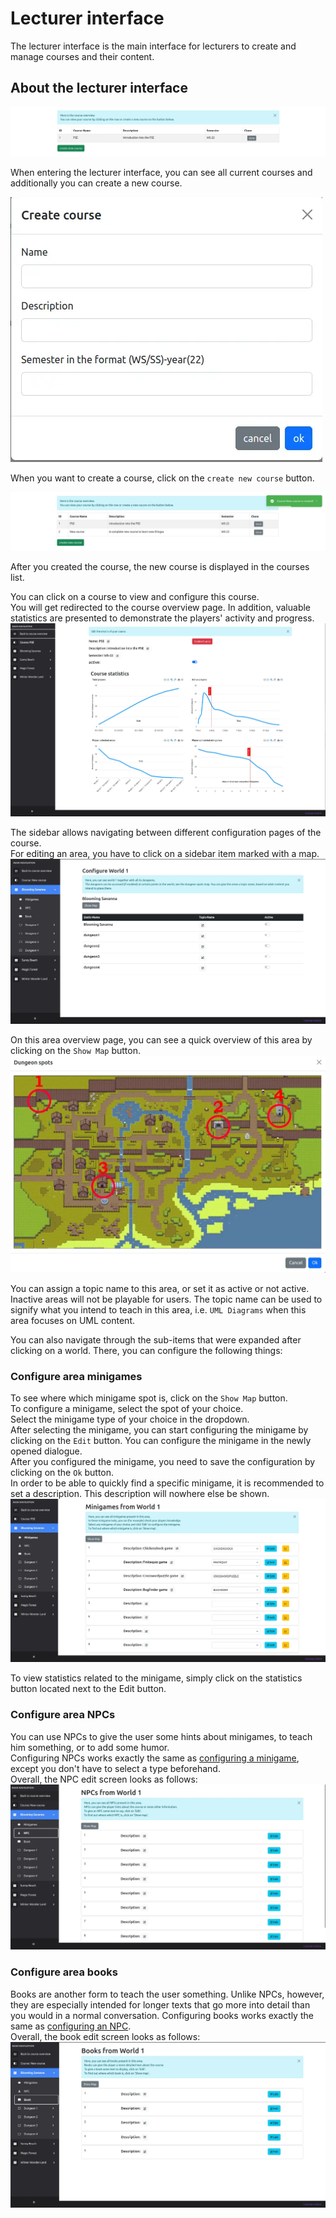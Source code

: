 # Lecturer interface

The lecturer interface is the main interface for lecturers to create and manage courses and their content.

## About the lecturer interface

![courses list](assets/courses-list.webp)

When entering the lecturer interface, you can see all current courses and additionally you can create a new course.

![create course](assets/create-course-modal.webp)

When you want to create a course, click on the `create new course` button.

![created course](assets/created-course.webp)

After you created the course, the new course is displayed in the courses list.

You can click on a course to view and configure this course.  
You will get redirected to the course overview page.
In addition, valuable statistics are presented to demonstrate the players' activity and progress.
![course overview](assets/course-overview.webp)

The sidebar allows navigating between different configuration pages of the course.  
For editing an area, you have to click on a sidebar item marked with a map.
![world overview](assets/world-overview.webp)

On this area overview page, you can see a quick overview of this area by clicking on the `Show Map` button.
![world map](assets/world-map.webp)

You can assign a topic name to this area, or set it as active or not active.
Inactive areas will not be playable for users.
The topic name can be used to signify what you intend to teach in this area, i.e. `UML Diagrams` when this area focuses on UML content.

You can also navigate through the sub-items that were expanded after clicking on a world.
 There, you can configure the following things:

### Configure area minigames

To see where which minigame spot is, click on the `Show Map` button.  
To configure a minigame, select the spot of your choice.  
Select the minigame type of your choice in the dropdown.  
After selecting the minigame, you can start configuring the minigame by clicking on the `Edit` button. You can configure the minigame in the newly opened dialogue.  
After you configured the minigame, you need to save the configuration by clicking on the `Ok` button.  
In order to be able to quickly find a specific minigame, it is recommended to set a description. This description will nowhere else be shown.
![minigame view](assets/minigame-view.webp)

To view statistics related to the minigame, simply click on the statistics button located next to the Edit button.

### Configure area NPCs

You can use NPCs to give the user some hints about minigames, to teach him something, or to add some humor.  
Configuring NPCs works exactly the same as [configuring a minigame](#configure-area-minigames), except you don't have to select a type beforehand.  
Overall, the NPC edit screen looks as follows:  
![npc view](assets/npc-view.webp)


### Configure area books

Books are another form to teach the user something.
Unlike NPCs, however, they are especially intended for longer texts that go more into detail than you would in a normal conversation.
Configuring books works exactly the same as [configuring an NPC](#configure-area-npcs).  
Overall, the book edit screen looks as follows:  
![book view](assets/book-view.webp)